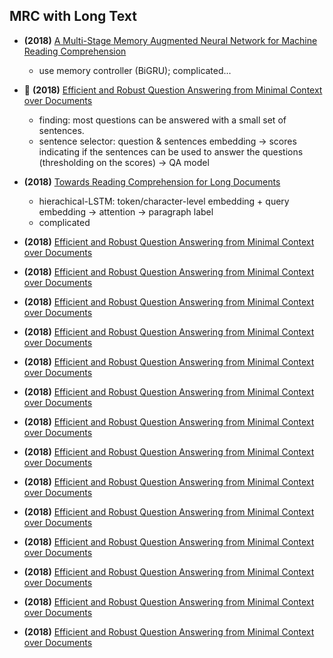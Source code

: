 ## MRC with Long Text
- **(2018)** [A Multi-Stage Memory Augmented Neural Network for Machine Reading Comprehension](https://aclanthology.org/W18-2603/) 
  - use memory controller (BiGRU); complicated... 
- :tada: **(2018)** [Efficient and Robust Question Answering from Minimal Context over Documents](https://arxiv.org/abs/1805.08092)
  - finding: most questions can be answered with a small set of sentences.
  - sentence selector: question & sentences embedding -> scores indicating if the sentences can be used to answer the questions (thresholding on the scores) -> QA model
- **(2018)** [Towards Reading Comprehension for Long Documents](https://www.ijcai.org/proceedings/2018/0638.pdf)
  - hierachical-LSTM: token/character-level embedding + query embedding -> attention -> paragraph label
  - complicated




- **(2018)** [Efficient and Robust Question Answering from Minimal Context over Documents](https://arxiv.org/abs/1805.08092)
- **(2018)** [Efficient and Robust Question Answering from Minimal Context over Documents](https://arxiv.org/abs/1805.08092)
- **(2018)** [Efficient and Robust Question Answering from Minimal Context over Documents](https://arxiv.org/abs/1805.08092)
- **(2018)** [Efficient and Robust Question Answering from Minimal Context over Documents](https://arxiv.org/abs/1805.08092)
- **(2018)** [Efficient and Robust Question Answering from Minimal Context over Documents](https://arxiv.org/abs/1805.08092)
- **(2018)** [Efficient and Robust Question Answering from Minimal Context over Documents](https://arxiv.org/abs/1805.08092)
- **(2018)** [Efficient and Robust Question Answering from Minimal Context over Documents](https://arxiv.org/abs/1805.08092)
- **(2018)** [Efficient and Robust Question Answering from Minimal Context over Documents](https://arxiv.org/abs/1805.08092)
- **(2018)** [Efficient and Robust Question Answering from Minimal Context over Documents](https://arxiv.org/abs/1805.08092)
- **(2018)** [Efficient and Robust Question Answering from Minimal Context over Documents](https://arxiv.org/abs/1805.08092)
- **(2018)** [Efficient and Robust Question Answering from Minimal Context over Documents](https://arxiv.org/abs/1805.08092)
- **(2018)** [Efficient and Robust Question Answering from Minimal Context over Documents](https://arxiv.org/abs/1805.08092)
- **(2018)** [Efficient and Robust Question Answering from Minimal Context over Documents](https://arxiv.org/abs/1805.08092)
- **(2018)** [Efficient and Robust Question Answering from Minimal Context over Documents](https://arxiv.org/abs/1805.08092)
